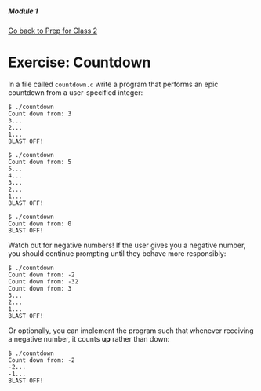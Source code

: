 ##### Module 1 
[Go back to Prep for Class 2](../../class2-prep#loops)
# Exercise: Countdown

In a file called `countdown.c` write a program that performs an epic countdown from a user-specified integer:

```
$ ./countdown
Count down from: 3
3...
2...
1...
BLAST OFF!
```

```
$ ./countdown
Count down from: 5
5...
4...
3...
2...
1...
BLAST OFF!
```

```
$ ./countdown
Count down from: 0
BLAST OFF!
```

Watch out for negative numbers! If the user gives you a negative number, you should continue prompting until they 
behave more responsibly: 
```
$ ./countdown
Count down from: -2
Count down from: -32
Count down from: 3
3...
2...
1...
BLAST OFF!
```

Or optionally, you can implement the program such that whenever receiving a negative number, it counts **up** rather than down:
```
$ ./countdown
Count down from: -2
-2...
-1...
BLAST OFF!
``` 
